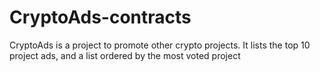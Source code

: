 # CryptoAds-contracts
CryptoAds is a project to promote other crypto projects. It lists the top 10 project ads, and a list ordered by the most voted project